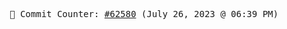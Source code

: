 <p align="center">
    <samp>
        📮 Commit Counter: <a href="https://github.com/Javascript-void0/Javascript-void0/commits/main">#62580</a> (July 26, 2023 @ 06:39 PM)
    </samp>
</p>